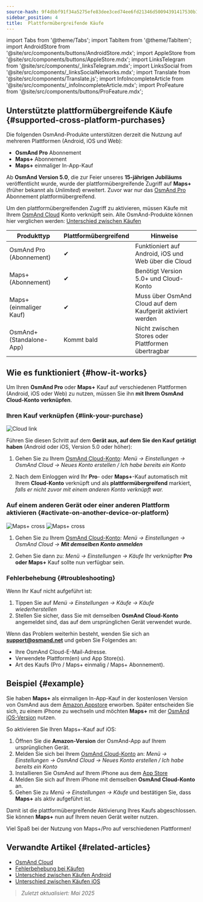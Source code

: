 ```yaml
---
source-hash: 9f4dbbf91f34a5275efe83dee3ced74ee6fd21346d50094391417530b145a93e
sidebar_position: 4
title:  Plattformübergreifende Käufe
---
```

import Tabs from '@theme/Tabs';
import TabItem from '@theme/TabItem';
import AndroidStore from '@site/src/components/buttons/AndroidStore.mdx';
import AppleStore from '@site/src/components/buttons/AppleStore.mdx';
import LinksTelegram from '@site/src/components/_linksTelegram.mdx';
import LinksSocial from '@site/src/components/_linksSocialNetworks.mdx';
import Translate from '@site/src/components/Translate.js';
import InfoIncompleteArticle from '@site/src/components/_infoIncompleteArticle.mdx';
import ProFeature from '@site/src/components/buttons/ProFeature.mdx';



## Unterstützte plattformübergreifende Käufe {#supported-cross-platform-purchases}

Die folgenden OsmAnd-Produkte unterstützen derzeit die Nutzung auf mehreren Plattformen (Android, iOS und Web):

- **OsmAnd Pro** Abonnement  
- **Maps+** Abonnement  
- **Maps+** einmaliger In-App-Kauf

Ab **OsmAnd Version 5.0**, die zur Feier unseres **15-jährigen Jubiläums** veröffentlicht wurde, wurde der plattformübergreifende Zugriff auf **Maps+** (früher bekannt als *Unlimited*) erweitert. Zuvor war nur das [OsmAnd Pro](../personal/osmand-cloud.md#cross-platform) Abonnement plattformübergreifend.

Um den plattformübergreifenden Zugriff zu aktivieren, müssen Käufe mit Ihrem [OsmAnd Cloud](../personal/osmand-cloud.md#login) Konto verknüpft sein.
Alle OsmAnd-Produkte können hier verglichen werden: [Unterschied zwischen Käufen](https://osmand.net/docs/user/purchases/android/#difference-between-purchases)

| Produkttyp                | Plattformübergreifend | Hinweise |
|-----------------------------|----------------|-------|
| OsmAnd Pro (Abonnement)   | ✔              | Funktioniert auf Android, iOS und Web über die Cloud |
| Maps+ (Abonnement)        | ✔              | Benötigt Version 5.0+ und Cloud-Konto |
| Maps+ (einmaliger Kauf)   | ✔              | Muss über OsmAnd Cloud auf dem Kaufgerät aktiviert werden |
| OsmAnd+ (Standalone-App)    | Kommt bald    | Nicht zwischen Stores oder Plattformen übertragbar |


## Wie es funktioniert {#how-it-works}

Um Ihren **OsmAnd Pro** oder **Maps+** Kauf auf verschiedenen Plattformen (Android, iOS oder Web) zu nutzen, müssen Sie ihn **mit Ihrem OsmAnd Cloud-Konto verknüpfen**.

### Ihren Kauf verknüpfen {#link-your-purchase}

![Cloud link](@site/static/img/purchases/cloud_activation.png)

Führen Sie diesen Schritt auf dem **Gerät aus, auf dem Sie den Kauf getätigt haben** (Android oder iOS, Version 5.0 oder höher):

1. Gehen Sie zu Ihrem [OsmAnd Cloud-Konto](../personal/osmand-cloud.md#login):
   _Menü → Einstellungen → OsmAnd Cloud → Neues Konto erstellen / Ich habe bereits ein Konto_

2. Nach dem Einloggen wird Ihr **Pro**- oder **Maps+**-Kauf automatisch mit Ihrem **Cloud-Konto** verknüpft und als **plattformübergreifend** markiert, *falls er nicht zuvor mit einem anderen Konto verknüpft war.*



### Auf einem anderen Gerät oder einer anderen Plattform aktivieren {#activate-on-another-device-or-platform}

![Maps+ cross](@site/static/img/purchases/cross_purchase.png)
![Maps+ cross](@site/static/img/purchases/cross_purchase_1.png)

1. Gehen Sie zu Ihrem [OsmAnd Cloud-Konto](../personal/osmand-cloud.md#login):
   *Menü → Einstellungen → OsmAnd Cloud →* ***Mit demselben Konto anmelden***

2. Gehen Sie dann zu:
   *Menü → Einstellungen → Käufe*
   Ihr verknüpfter **Pro oder Maps+** Kauf sollte nun verfügbar sein.


### Fehlerbehebung {#troubleshooting}

Wenn Ihr Kauf nicht aufgeführt ist:

1. Tippen Sie auf *Menü → Einstellungen → Käufe → Käufe wiederherstellen*
2. Stellen Sie sicher, dass Sie mit demselben **OsmAnd Cloud-Konto** angemeldet sind, das auf dem ursprünglichen Gerät verwendet wurde.

Wenn das Problem weiterhin besteht, wenden Sie sich an **support@osmand.net** und geben Sie Folgendes an:

- Ihre OsmAnd Cloud-E-Mail-Adresse.
- Verwendete Plattform(en) und App Store(s).
- Art des Kaufs (Pro / Maps+ einmalig / Maps+ Abonnement).


## Beispiel {#example}

Sie haben **Maps+** als einmaligen In-App-Kauf in der kostenlosen Version von OsmAnd aus dem [Amazon Appstore](https://www.amazon.com/OsmAnd-Maps-Navigation/dp/B00D0SA8I8) erworben.
Später entscheiden Sie sich, zu einem iPhone zu wechseln und möchten **Maps+** mit der [OsmAnd iOS-Version](https://apps.apple.com/app/osmand-maps-travel-navigate/id934850257) nutzen.

So aktivieren Sie Ihren Maps+-Kauf auf iOS:

1. Öffnen Sie die **Amazon-Version** der OsmAnd-App auf Ihrem ursprünglichen Gerät.
2. Melden Sie sich bei Ihrem [OsmAnd Cloud-Konto](../personal/osmand-cloud.md#login) an:
   *Menü → Einstellungen → OsmAnd Cloud → Neues Konto erstellen / Ich habe bereits ein Konto*
3. Installieren Sie OsmAnd auf Ihrem iPhone aus dem [App Store](https://apps.apple.com/app/osmand-maps-travel-navigate/id934850257)
4. Melden Sie sich auf Ihrem iPhone mit demselben **OsmAnd Cloud-Konto** an.
5. Gehen Sie zu *Menü → Einstellungen → Käufe* und bestätigen Sie, dass **Maps+** als aktiv aufgeführt ist.

Damit ist die plattformübergreifende Aktivierung Ihres Kaufs abgeschlossen. Sie können **Maps+** nun auf Ihrem neuen Gerät weiter nutzen.

Viel Spaß bei der Nutzung von Maps+/Pro auf verschiedenen Plattformen!


## Verwandte Artikel {#related-articles}

- [OsmAnd Cloud](../personal/osmand-cloud.md)
- [Fehlerbehebung bei Käufen](../troubleshooting/purchases_payments.md)
- [Unterschied zwischen Käufen Android](./android.md#difference-between-purchases-android)
- [Unterschied zwischen Käufen iOS](./ios.md#difference-between-purchases-ios)

> *Zuletzt aktualisiert: Mai 2025*
